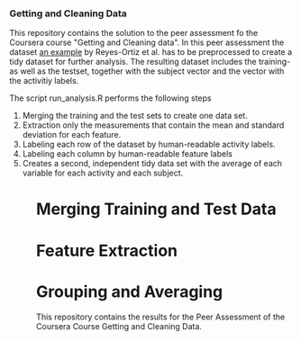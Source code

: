 <h3>Getting and Cleaning Data</h3>

This repository contains the solution to the peer assessment fo the Coursera course "Getting and Cleaning data".
In this peer assessment the dataset [an example](http://archive.ics.uci.edu/ml/datasets/Human+Activity+Recognition+Using+Smartphones "Human Activity Recognition Using Smartphones Data Set") by Reyes-Ortiz et al. has to be preprocessed to create a tidy dataset for further analysis. The resulting dataset includes the training- as well as the testset, together with the subject vector and the vector
with the activitiy labels.

The script run_analysis.R performs the following steps

<ol>
<li>Merging the training and the test sets to create one data set.</li>
<li>Extraction only the measurements that contain the mean and standard deviation for each feature.</li>
<li>Labeling each row of the dataset by human-readable activity labels.</li>
<li>Labeling each column by human-readable feature labels</li>
<li>Creates a second, independent tidy data set with the average of each variable for each activity and each subject.</li>
<ol>


<h1>Merging Training and Test Data</h1>
<h1>Feature Extraction</h1>
<h1>Grouping and Averaging</h1>

This repository contains the results for the Peer Assessment of the Coursera Course Getting and Cleaning Data.

